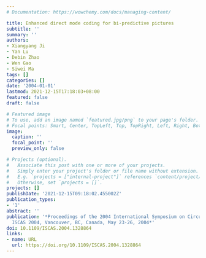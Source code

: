 ```yaml
---
# Documentation: https://wowchemy.com/docs/managing-content/

title: Enhanced direct mode coding for bi-predictive pictures
subtitle: ''
summary: ''
authors:
- Xiangyang Ji
- Yan Lu
- Debin Zhao
- Wen Gao
- Siwei Ma
tags: []
categories: []
date: '2004-01-01'
lastmod: 2021-12-15T17:18:03+08:00
featured: false
draft: false

# Featured image
# To use, add an image named `featured.jpg/png` to your page's folder.
# Focal points: Smart, Center, TopLeft, Top, TopRight, Left, Right, BottomLeft, Bottom, BottomRight.
image:
  caption: ''
  focal_point: ''
  preview_only: false

# Projects (optional).
#   Associate this post with one or more of your projects.
#   Simply enter your project's folder or file name without extension.
#   E.g. `projects = ["internal-project"]` references `content/project/deep-learning/index.md`.
#   Otherwise, set `projects = []`.
projects: []
publishDate: '2021-12-15T09:18:02.455002Z'
publication_types:
- '1'
abstract: ''
publication: '*Proceedings of the 2004 International Symposium on Circuits and Systems,
  ISCAS 2004, Vancouver, BC, Canada, May 23-26, 2004*'
doi: 10.1109/ISCAS.2004.1328864
links:
- name: URL
  url: https://doi.org/10.1109/ISCAS.2004.1328864
---
```

